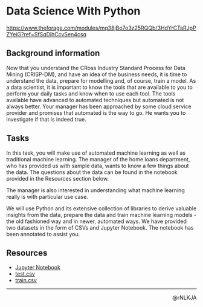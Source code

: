 # Data Science With Python

<https://www.theforage.com/modules/mq38jBo7o3z25RQQb/3HdYrCTaRJpPZYeiG?ref=SfSqDihCcvSen4csq>

## Background information

Now that you understand the CRoss Industry Standard Process for Data Mining (CRISP-DM), and have an idea of the business needs, it is time to understand the data, prepare for modelling and, of course, train a model. As a data scientist, it is important to know the tools that are available to you to perform your daily tasks and know when to use each tool. The tools available have advanced to automated techniques but automated is not always better. Your manager has been approached by some cloud service provider and promises that automated is the way to go. He wants you to investigate if that is indeed true.

## Tasks

In this task, you will make use of automated machine learning as well as traditional machine learning. The manager of the home loans department, who has provided us with sample data, wants to know a few things about the data. The questions about the data can be found in the notebook provided in the Resources section below.

The manager is also interested in understanding what machine learning really is with particular use case.

We will use Python and its extensive collection of libraries to derive valuable insights from the data, prepare the data and train machine learning models - the old fashioned way and in newer, automated ways. We have provided two datasets in the form of CSVs and Jupyter Notebook. The notebook has been annotated to assist you.

## Resources

- [Jupyter Notebook](https://cdn.theforage.com/vinternships/companyassets/kkKXfgG5FckTX8Toc/gGduJCSFY4fqkCYvn/1653086557337/Task_2.ipynb)
- [test.csv](https://cdn.theforage.com/vinternships/companyassets/kkKXfgG5FckTX8Toc/gGduJCSFY4fqkCYvn/1653086237854/test.csv)
- [train.csv](https://cdn.theforage.com/vinternships/companyassets/kkKXfgG5FckTX8Toc/gGduJCSFY4fqkCYvn/1653086357170/train.csv)

---

<p align=right>@rNLKJA</p>
